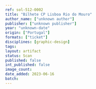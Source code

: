 ```yaml
---
ref: sol-512-0002
title: "Bilhete CP Lisboa Rio do Mouro"
author_name: ["unknown author"]
publisher: ["unknown publisher"]
year: "unknown-date"
origin: ["Portugal"]
formats: ["ticket"]
disciplines: [graphic-design]
tags:
layout: artifact
status: Scan
published: false
int_published: false
image_count:
date_added: 2023-06-16
batch:
---
```

